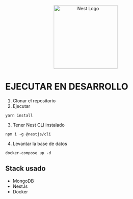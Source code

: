 <p align="center">
  <a href="http://nestjs.com/" target="blank"><img src="https://nestjs.com/img/logo-small.svg" width="200" alt="Nest Logo" /></a>
</p>

# EJECUTAR EN DESARROLLO

1. Clonar el repositorio
2. Ejecutar 
  ```
  yarn install
  ```
3. Tener Nest CLI instalado
  ```
  npm i -g @nestjs/cli
  ```
4. Levantar la base de datos

```
docker-compose up -d
```

## Stack usado
* MongoDB
* NestJs
* Docker